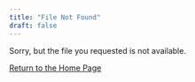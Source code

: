 ```yaml
---
title: "File Not Found"
draft: false
---
```

Sorry, but the file you requested is not available.

[Return to the Home Page](/)
